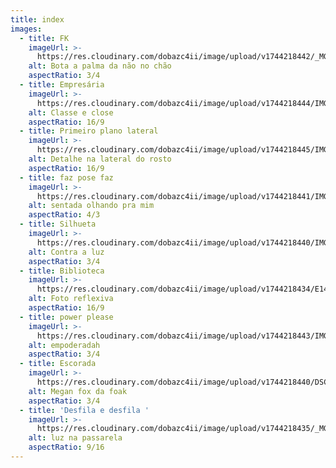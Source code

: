 ```yaml
---
title: index
images:
  - title: FK
    imageUrl: >-
      https://res.cloudinary.com/dobazc4ii/image/upload/v1744218442/_MG_9923_ftweyq.jpg
    alt: Bota a palma da não no chão
    aspectRatio: 3/4
  - title: Empresária
    imageUrl: >-
      https://res.cloudinary.com/dobazc4ii/image/upload/v1744218444/IMG_8225_dtkzu5.jpg
    alt: Classe e close
    aspectRatio: 16/9
  - title: Primeiro plano lateral
    imageUrl: >-
      https://res.cloudinary.com/dobazc4ii/image/upload/v1744218445/IMG_8302_tkmxru.jpg
    alt: Detalhe na lateral do rosto
    aspectRatio: 16/9
  - title: faz pose faz
    imageUrl: >-
      https://res.cloudinary.com/dobazc4ii/image/upload/v1744218441/IMG_8301_jt8dmd.jpg
    alt: sentada olhando pra mim
    aspectRatio: 4/3
  - title: Silhueta
    imageUrl: >-
      https://res.cloudinary.com/dobazc4ii/image/upload/v1744218440/IMG_8323_nwcga1.jpg
    alt: Contra a luz
    aspectRatio: 3/4
  - title: Biblioteca
    imageUrl: >-
      https://res.cloudinary.com/dobazc4ii/image/upload/v1744218434/E1454E7D-267A-4BAB-AF14-5C6FA413423A_ufswcf.jpg
    alt: Foto reflexiva
    aspectRatio: 16/9
  - title: power please
    imageUrl: >-
      https://res.cloudinary.com/dobazc4ii/image/upload/v1744218443/IMG_8222_ozszuc.jpg
    alt: empoderadah
    aspectRatio: 3/4
  - title: Escorada
    imageUrl: >-
      https://res.cloudinary.com/dobazc4ii/image/upload/v1744218440/DSC_0319-41_wbzfcw.jpg
    alt: Megan fox da foak
    aspectRatio: 3/4
  - title: 'Desfila e desfila '
    imageUrl: >-
      https://res.cloudinary.com/dobazc4ii/image/upload/v1744218435/_MG_0183_f6fu8j.jpg
    alt: luz na passarela
    aspectRatio: 9/16
---
```


